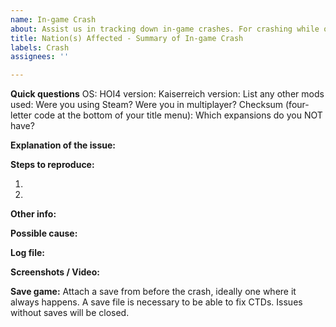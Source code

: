 ```yaml
---
name: In-game Crash
about: Assist us in tracking down in-game crashes. For crashing while opening the mod, see 'Installation/Running Issues' below
title: Nation(s) Affected - Summary of In-game Crash
labels: Crash
assignees: ''

---
```


**Quick questions**
OS:
HOI4 version:
Kaiserreich version:
List any other mods used:
Were you using Steam?
Were you in multiplayer?
Checksum (four-letter code at the bottom of your title menu):
Which expansions do you NOT have?

**Explanation of the issue:**


**Steps to reproduce:**

1.

2.

**Other info:**


**Possible cause:**


**Log file:**
<!-- If you have the log file: zip it before you drag & drop it here. Both error log and game log are useful to us.-->

**Screenshots / Video:**
<!-- Drag & drop screenshots here. Use https://youtube.com to upload video. -->

**Save game:**
Attach a save from before the crash, ideally one where it always happens. A save file is necessary to be able to fix CTDs. Issues without saves will be closed.
